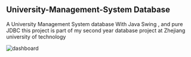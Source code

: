 ## University-Management-System Database 
A University Management System database With Java Swing , and pure JDBC 
this project is part of my second year database project at Zhejiang university of technology 


![dashboard](https://user-images.githubusercontent.com/78693054/181719780-f7557659-58cc-43f0-bfb2-fb7606572467.png)
